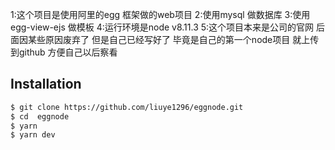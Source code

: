 
1:这个项目是使用阿里的egg 框架做的web项目
2:使用mysql 做数据库 
3:使用egg-view-ejs 做模板
4:运行环境是node v8.11.3
5:这个项目本来是公司的官网 后面因某些原因废弃了 但是自己已经写好了  毕竟是自己的第一个node项目 就上传到github 方便自己以后察看


## Installation

```bash
$ git clone https://github.com/liuye1296/eggnode.git
$ cd  eggnode
$ yarn 
$ yarn dev
```
